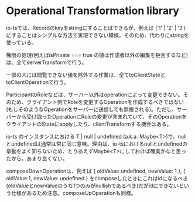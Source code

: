 # Operational Transformation library

io-tsでは、Recordのkeyをstringにすることはできるが、例えば ('1' | '2' | '3') にすることはシンプルな方法で実現できない模様。そのため、代わりにstringを使っている。

権限の処理(例えばisPrivate === true の値は作成者以外の編集を拒否するなど)は、全てserverTransformで行う。

一部の人には閲覧できない値を除外する作業は、全てtoClientStateとtoClientOperationで行う。

ParticipantのRoleなどは、サーバー以外はoperationによって変更できない。そのため、クライアント側でRoleを変更するOperationを作成するべきではない(もしそのようなOperationをサーバーに送信しても無視される)。ただし、サーバーから受け取ったOperationにRoleの変更が含まれていて、そのOperationをクライアントのStateにapplyしたり、clientTransformする機会はある。

io-ts のインスタンスにおける T | null | undefined (a.k.a. Maybe&lt;T&gt;)で、nullとundefinedは通常は常に同じ意味。理由は、io-tsにおけるnullとundefinedの挙動をよく知らないため、とりあえずMaybe&lt;T&gt;にしておけば確実かなと思ったから。あまり良くない。

composeDownOperationは、例えば { oldValue: undefined, newValue: 1 }, { oldValue:1, newValue: undefined } をcomposeしたときにこれはidになるべき(oldValueとnewValueのうち1つのみがnullishであるべき)だがidにできないという仕様があるため注意。composeUpOperationも同様。
